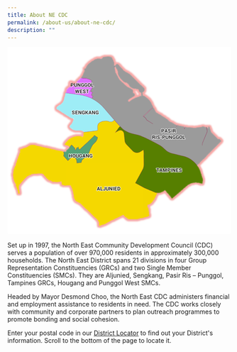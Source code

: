 ```yaml
---
title: About NE CDC
permalink: /about-us/about-ne-cdc/
description: ""
---
```

![](/images/About%20Us/North%20East%20District.png)

Set up in 1997, the North East Community Development Council (CDC) serves a population of over 970,000 residents in approximately 300,000 households. The North East District spans 21 divisions in four Group Representation Constituencies (GRCs) and two Single Member Constituencies (SMCs). They are Aljunied, Sengkang, Pasir Ris – Punggol, Tampines GRCs, Hougang and Punggol West SMCs.

Headed by Mayor Desmond Choo, the North East CDC administers financial and employment assistance to residents in need. The CDC works closely with community and corporate partners to plan outreach programmes to promote bonding and social cohesion.

Enter your postal code in our [District Locator](https://www.pa.gov.sg/our-network/community-development-councils) to find out your District's information. Scroll to the bottom of the page to locate it.